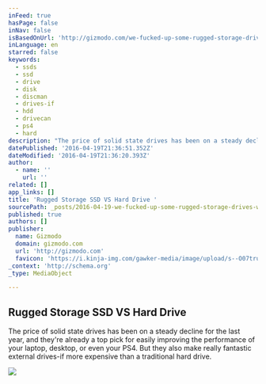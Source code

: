 ```yaml
---
inFeed: true
hasPage: false
inNav: false
isBasedOnUrl: 'http://gizmodo.com/we-fucked-up-some-rugged-storage-drives-with-a-machet-1771787426'
inLanguage: en
starred: false
keywords:
  - ssds
  - ssd
  - drive
  - disk
  - discman
  - drives-if
  - hdd
  - drivecan
  - ps4
  - hard
description: "The price of solid state drives has been on a steady decline for the last year, and they're already a top pick for easily improving the performance of your laptop, desktop, or even your PS4. But they also make really fantastic external drives-if more expensive than a traditional hard drive."
datePublished: '2016-04-19T21:36:51.352Z'
dateModified: '2016-04-19T21:36:20.393Z'
author:
  - name: ''
    url: ''
related: []
app_links: []
title: 'Rugged Storage SSD VS Hard Drive '
sourcePath: _posts/2016-04-19-we-fucked-up-some-rugged-storage-drives-with-a-machete.md
published: true
authors: []
publisher:
  name: Gizmodo
  domain: gizmodo.com
  url: 'http://gizmodo.com'
  favicon: 'https://i.kinja-img.com/gawker-media/image/upload/s--O07tru6M--/c_fill,fl_progressive,g_center,h_80,q_80,w_80/fdj3buryz5nuzyf2k620.png'
_context: 'http://schema.org'
_type: MediaObject

---
```

<article style=""><h1>Rugged Storage SSD VS Hard Drive </h1><p>The price of solid state drives has been on a steady decline for the last year, and they're already a top pick for easily improving the performance of your laptop, desktop, or even your PS4. But they also make really fantastic external drives-if more expensive than a traditional hard drive.</p><img src="https://s3-us-west-2.amazonaws.com/the-grid-img/p/911fe77d733a4ef752379d376b1c19a2930c9bdd.jpg" /></article>